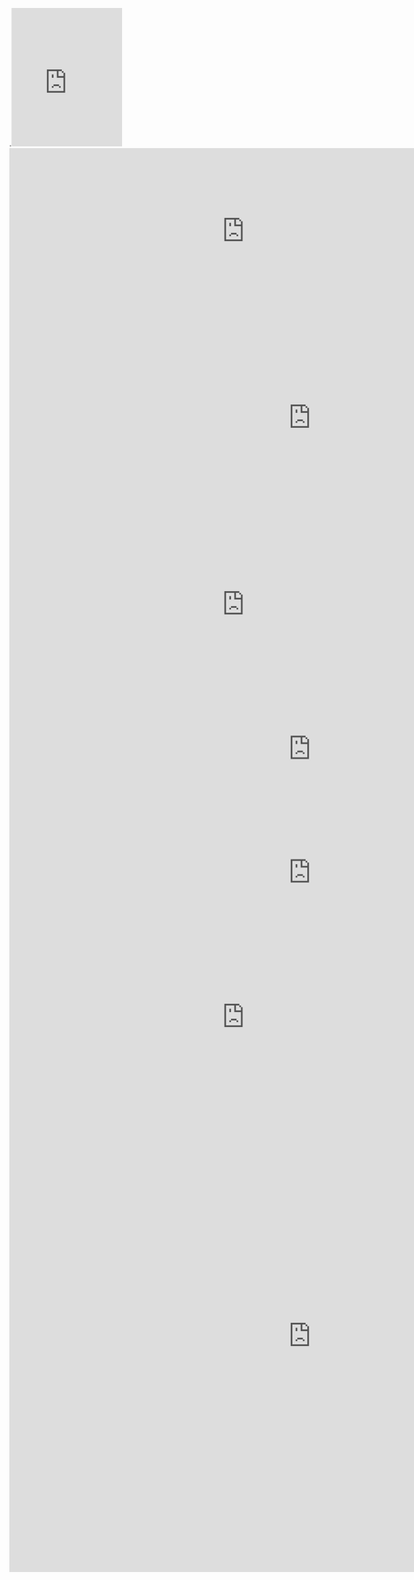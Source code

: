 
</script><div style="max-width:600px:"></div>.<iframe src="https://h5p.org/h5p/embed/473263" width="200" height="250" frameborder="0" allowfullscreen="allowfullscreen"></iframe><script src="https://h5p.org/sites/all/modules/h5p/library/js/h5p-resizer.js" charset="UTF-8">

<iframe src="https://h5p.org/h5p/embed/473384" width="850" height="300" frameborder="0" allowfullscreen="allowfullscreen"></iframe><script src="https://h5p.org/sites/all/modules/h5p/library/js/h5p-resizer.js" charset="UTF-8"></script>

<iframe width="850" height="300" src="https://www.youtube.com/embed/RPsZaBFRkAY" frameborder="0" allow="accelerometer; autoplay; encrypted-media; gyroscope; picture-in-picture" allowfullscreen></iframe>

<iframe src="https://h5p.org/h5p/embed/473408" width="1090" height="374" frameborder="0" allowfullscreen="allowfullscreen"></iframe><script src="https://h5p.org/sites/all/modules/h5p/library/js/h5p-resizer.js" charset="UTF-8"></script>

<iframe width="850" height="300" src="https://www.youtube.com/embed/1iqDP_CzZ2w" frameborder="0" allow="accelerometer; autoplay; encrypted-media; gyroscope; picture-in-picture" allowfullscreen></iframe>

<iframe src="https://h5p.org/h5p/embed/473442" width="1090" height="222" frameborder="0" allowfullscreen="allowfullscreen"></iframe><script src="https://h5p.org/sites/all/modules/h5p/library/js/h5p-resizer.js" charset="UTF-8"></script>

<iframe src="https://h5p.org/h5p/embed/473450" width="1090" height="223" frameborder="0" allowfullscreen="allowfullscreen"></iframe><script src="https://h5p.org/sites/all/modules/h5p/library/js/h5p-resizer.js" charset="UTF-8"></script>

<iframe width="850" height="300" src="https://www.youtube.com/embed/YLUCwiKPdQo" frameborder="0" allow="accelerometer; autoplay; encrypted-media; gyroscope; picture-in-picture" allowfullscreen></iframe>

<iframe src="https://h5p.org/h5p/embed/473246" width="1090" height="852" frameborder="0" allowfullscreen="allowhalfscreen"></iframe><script src="https://h5p.org/sites/all/modules/h5p/library/js/h5p-resizer.js" charset="UTF-8"></script>
